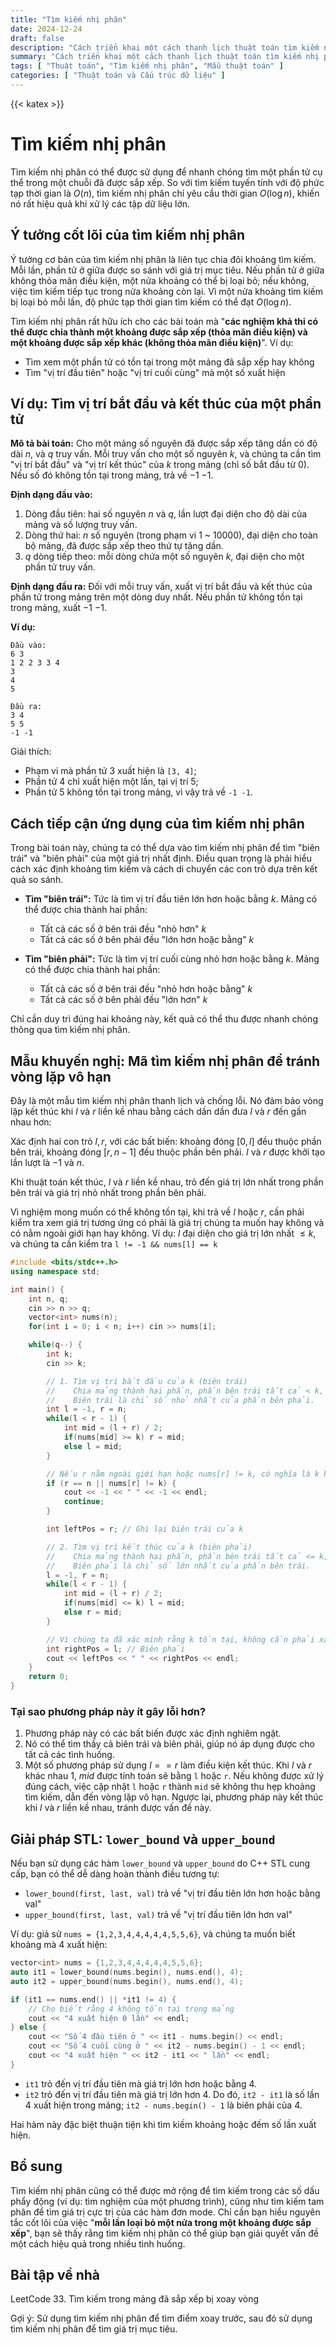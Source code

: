 ```yaml
---
title: "Tìm kiếm nhị phân"
date: 2024-12-24
draft: false
description: "Cách triển khai một cách thanh lịch thuật toán tìm kiếm nhị phân số nguyên"
summary: "Cách triển khai một cách thanh lịch thuật toán tìm kiếm nhị phân số nguyên"
tags: [ "Thuật toán", "Tìm kiếm nhị phân", "Mẫu thuật toán" ]
categories: [ "Thuật toán và Cấu trúc dữ liệu" ]
---
```

{{< katex >}}

# Tìm kiếm nhị phân

Tìm kiếm nhị phân có thể được sử dụng để nhanh chóng tìm một phần tử cụ thể trong một chuỗi đã được sắp xếp. So với tìm kiếm tuyến tính với độ phức tạp thời gian là $O(n)$, tìm kiếm nhị phân chỉ yêu cầu thời gian $O(\log n)$, khiến nó rất hiệu quả khi xử lý các tập dữ liệu lớn.

## Ý tưởng cốt lõi của tìm kiếm nhị phân

Ý tưởng cơ bản của tìm kiếm nhị phân là liên tục chia đôi khoảng tìm kiếm. Mỗi lần, phần tử ở giữa được so sánh với giá trị mục tiêu. Nếu phần tử ở giữa không thỏa mãn điều kiện, một nửa khoảng có thể bị loại bỏ; nếu không, việc tìm kiếm tiếp tục trong nửa khoảng còn lại. Vì một nửa khoảng tìm kiếm bị loại bỏ mỗi lần, độ phức tạp thời gian tìm kiếm có thể đạt $O(\log n)$.

Tìm kiếm nhị phân rất hữu ích cho các bài toán mà "**các nghiệm khả thi có thể được chia thành một khoảng được sắp xếp (thỏa mãn điều kiện) và một khoảng được sắp xếp khác (không thỏa mãn điều kiện)**". Ví dụ:

- Tìm xem một phần tử có tồn tại trong một mảng đã sắp xếp hay không
- Tìm "vị trí đầu tiên" hoặc "vị trí cuối cùng" mà một số xuất hiện

## Ví dụ: Tìm vị trí bắt đầu và kết thúc của một phần tử

**Mô tả bài toán:**
Cho một mảng số nguyên đã được sắp xếp tăng dần có độ dài $n$, và $q$ truy vấn. Mỗi truy vấn cho một số nguyên $k$, và chúng ta cần tìm "vị trí bắt đầu" và "vị trí kết thúc" của $k$ trong mảng (chỉ số bắt đầu từ 0). Nếu số đó không tồn tại trong mảng, trả về $-1$ $-1$.

**Định dạng đầu vào:**

1. Dòng đầu tiên: hai số nguyên $n$ và $q$, lần lượt đại diện cho độ dài của mảng và số lượng truy vấn.
2. Dòng thứ hai: $n$ số nguyên (trong phạm vi 1 ~ 10000), đại diện cho toàn bộ mảng, đã được sắp xếp theo thứ tự tăng dần.
3. $q$ dòng tiếp theo: mỗi dòng chứa một số nguyên $k$, đại diện cho một phần tử truy vấn.

**Định dạng đầu ra:**
Đối với mỗi truy vấn, xuất vị trí bắt đầu và kết thúc của phần tử trong mảng trên một dòng duy nhất. Nếu phần tử không tồn tại trong mảng, xuất $-1$ $-1$.

**Ví dụ:**

```
Đầu vào:
6 3
1 2 2 3 3 4
3
4
5

Đầu ra:
3 4
5 5
-1 -1
```

Giải thích:

- Phạm vi mà phần tử 3 xuất hiện là `[3, 4]`;
- Phần tử 4 chỉ xuất hiện một lần, tại vị trí 5;
- Phần tử 5 không tồn tại trong mảng, vì vậy trả về `-1 -1`.

## Cách tiếp cận ứng dụng của tìm kiếm nhị phân

Trong bài toán này, chúng ta có thể dựa vào tìm kiếm nhị phân để tìm "biên trái" và "biên phải" của một giá trị nhất định. Điều quan trọng là phải hiểu cách xác định khoảng tìm kiếm và cách di chuyển các con trỏ dựa trên kết quả so sánh.

- **Tìm "biên trái":**
  Tức là tìm vị trí đầu tiên lớn hơn hoặc bằng $k$. Mảng có thể được chia thành hai phần:
    - Tất cả các số ở bên trái đều "nhỏ hơn" $k$
    - Tất cả các số ở bên phải đều "lớn hơn hoặc bằng" $k$

- **Tìm "biên phải":**
  Tức là tìm vị trí cuối cùng nhỏ hơn hoặc bằng $k$. Mảng có thể được chia thành hai phần:
    - Tất cả các số ở bên trái đều "nhỏ hơn hoặc bằng" $k$
    - Tất cả các số ở bên phải đều "lớn hơn" $k$

Chỉ cần duy trì đúng hai khoảng này, kết quả có thể thu được nhanh chóng thông qua tìm kiếm nhị phân.

## Mẫu khuyến nghị: Mã tìm kiếm nhị phân để tránh vòng lặp vô hạn

Đây là một mẫu tìm kiếm nhị phân thanh lịch và chống lỗi. Nó đảm bảo vòng lặp kết thúc khi $l$ và $r$ liền kề nhau bằng cách dần dần đưa $l$ và $r$ đến gần nhau hơn:

Xác định hai con trỏ $l, r$, với các bất biến: khoảng đóng $[0, l]$ đều thuộc phần bên trái, khoảng đóng $[r, n - 1]$ đều thuộc phần bên phải. $l$ và $r$ được khởi tạo lần lượt là $-1$ và $n$.

Khi thuật toán kết thúc, $l$ và $r$ liền kề nhau, trỏ đến giá trị lớn nhất trong phần bên trái và giá trị nhỏ nhất trong phần bên phải.

Vì nghiệm mong muốn có thể không tồn tại, khi trả về $l$ hoặc $r$, cần phải kiểm tra xem giá trị tương ứng có phải là giá trị chúng ta muốn hay không và có nằm ngoài giới hạn hay không.
Ví dụ: $l$ đại diện cho giá trị lớn nhất $\leq k$, và chúng ta cần kiểm tra `l != -1 && nums[l] == k`

```cpp
#include <bits/stdc++.h>
using namespace std;

int main() {
    int n, q;
    cin >> n >> q;
    vector<int> nums(n);
    for(int i = 0; i < n; i++) cin >> nums[i];

    while(q--) {
        int k;
        cin >> k;

        // 1. Tìm vị trí bắt đầu của k (biên trái)
        //    Chia mảng thành hai phần, phần bên trái tất cả < k, và phần bên phải tất cả >= k.
        //    Biên trái là chỉ số nhỏ nhất của phần bên phải.
        int l = -1, r = n;
        while(l < r - 1) {
            int mid = (l + r) / 2;
            if(nums[mid] >= k) r = mid; 
            else l = mid;
        }

        // Nếu r nằm ngoài giới hạn hoặc nums[r] != k, có nghĩa là k không tồn tại
        if (r == n || nums[r] != k) {
            cout << -1 << " " << -1 << endl;
            continue;
        }

        int leftPos = r; // Ghi lại biên trái của k

        // 2. Tìm vị trí kết thúc của k (biên phải)
        //    Chia mảng thành hai phần, phần bên trái tất cả <= k, và phần bên phải tất cả > k.
        //    Biên phải là chỉ số lớn nhất của phần bên trái.
        l = -1, r = n;
        while(l < r - 1) {
            int mid = (l + r) / 2;
            if(nums[mid] <= k) l = mid;
            else r = mid;
        }

        // Vì chúng ta đã xác minh rằng k tồn tại, không cần phải xác minh lại ở đây
        int rightPos = l; // Biên phải
        cout << leftPos << " " << rightPos << endl;
    }
    return 0;
}
```

### Tại sao phương pháp này ít gây lỗi hơn?

1. Phương pháp này có các bất biến được xác định nghiêm ngặt.
2. Nó có thể tìm thấy cả biên trái và biên phải, giúp nó áp dụng được cho tất cả các tình huống.
3. Một số phương pháp sử dụng $l == r$ làm điều kiện kết thúc. Khi $l$ và $r$ khác nhau 1, $mid$ được tính toán sẽ bằng `l` hoặc `r`. Nếu không được xử lý đúng cách, việc cập nhật
   `l` hoặc `r` thành `mid` sẽ không thu hẹp khoảng tìm kiếm, dẫn đến vòng lặp vô hạn. Ngược lại, phương pháp này kết thúc khi $l$ và $r$ liền kề nhau, tránh được vấn đề này.

## Giải pháp STL: `lower_bound` và `upper_bound`

Nếu bạn sử dụng các hàm `lower_bound` và `upper_bound` do C++ STL cung cấp, bạn có thể dễ dàng hoàn thành điều tương tự:

- `lower_bound(first, last, val)` trả về "vị trí đầu tiên lớn hơn hoặc bằng val"
- `upper_bound(first, last, val)` trả về "vị trí đầu tiên lớn hơn val"

Ví dụ: giả sử `nums = {1,2,3,4,4,4,4,4,5,5,6}`, và chúng ta muốn biết khoảng mà 4 xuất hiện:

```cpp
vector<int> nums = {1,2,3,4,4,4,4,4,5,5,6};
auto it1 = lower_bound(nums.begin(), nums.end(), 4);
auto it2 = upper_bound(nums.begin(), nums.end(), 4);

if (it1 == nums.end() || *it1 != 4) {
    // Cho biết rằng 4 không tồn tại trong mảng
    cout << "4 xuất hiện 0 lần" << endl;
} else {
    cout << "Số 4 đầu tiên ở " << it1 - nums.begin() << endl;
    cout << "Số 4 cuối cùng ở " << it2 - nums.begin() - 1 << endl;
    cout << "4 xuất hiện " << it2 - it1 << " lần" << endl;
}
```

- `it1` trỏ đến vị trí đầu tiên mà giá trị lớn hơn hoặc bằng 4.
- `it2` trỏ đến vị trí đầu tiên mà giá trị lớn hơn 4.
  Do đó, `it2 - it1` là số lần 4 xuất hiện trong mảng; `it2 - nums.begin() - 1` là biên phải của 4.

Hai hàm này đặc biệt thuận tiện khi tìm kiếm khoảng hoặc đếm số lần xuất hiện.

## Bổ sung

Tìm kiếm nhị phân cũng có thể được mở rộng để tìm kiếm trong các số dấu phẩy động (ví dụ: tìm nghiệm của một phương trình), cũng như tìm kiếm tam phân để tìm giá trị cực trị của các hàm đơn mode. Chỉ cần bạn hiểu nguyên tắc cốt lõi của việc "**mỗi lần loại bỏ một nửa trong một khoảng được sắp xếp**", bạn sẽ thấy rằng tìm kiếm nhị phân có thể giúp bạn giải quyết vấn đề một cách hiệu quả trong nhiều tình huống.

## Bài tập về nhà

LeetCode 33. Tìm kiếm trong mảng đã sắp xếp bị xoay vòng

Gợi ý: Sử dụng tìm kiếm nhị phân để tìm điểm xoay trước, sau đó sử dụng tìm kiếm nhị phân để tìm giá trị mục tiêu.